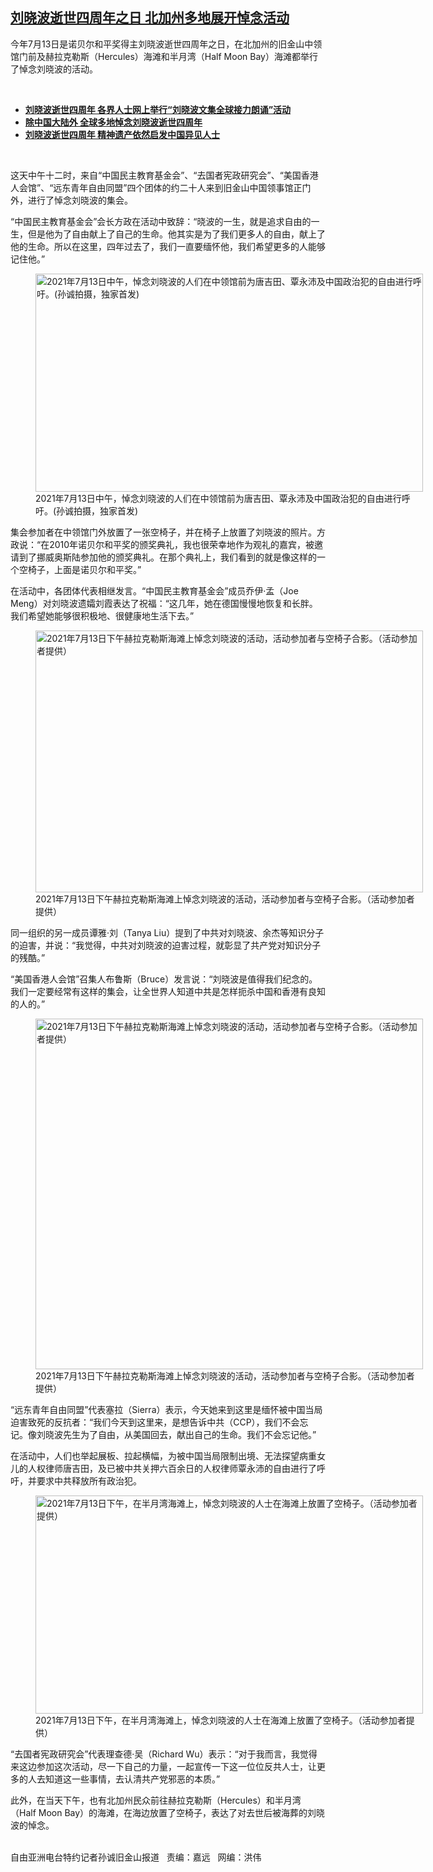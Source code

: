 <!--1626290081000-->
[刘晓波逝世四周年之日  北加州多地展开悼念活动](https://www.rfa.org/mandarin/yataibaodao/renquanfazhi/sc-07142021140113.html)
------

<p></p><p>今年7<span>月</span>13<span>日是诺贝尔和平奖得主刘晓波逝世四周年之日，在北加州的旧金山中领馆门前及赫拉克勒斯（</span>Hercules<span>）海滩和半月湾（</span>Half Moon Bay<span>）海滩都举行了悼念刘晓波的活动。<p><br/></p><ul><li><a href="https://www.rfa.org/mandarin/yataibaodao/renquanfazhi/sc-07132021093025.html"><strong>刘晓波逝世四周年 各界人士网上举行“刘晓波文集全球接力朗诵”活动</strong></a></li><li><strong><a href="https://www.rfa.org/mandarin/yataibaodao/ac-07132021074035.html">除中国大陆外 全球多地悼念刘晓波逝世四周年</a></strong></li><li><strong><a href="https://www.rfa.org/mandarin/yataibaodao/renquanfazhi/ec1-07132021035922.html">刘晓波逝世四周年 精神遗产依然启发中国异见人士</a></strong></li></ul><p><br/></p><p>这天中午十二时，来自“中国民主教育基金会”、“去国者宪政研究会”、“美国香港人会馆”、“远东青年自由同盟”四个团体的约二十人来到旧金山中国领事馆正门外，进行了悼念刘晓波的集会。</p></span></p><p>“中国民主教育基金会”会长方政在活动中致辞：“晓波的一生，就是追求自由的一生，但是他为了自由献上了自己的生命。他其实是为了我们更多人的自由，献上了他的生命。所以在这里，四年过去了，我们一直要缅怀他，我们希望更多的人能够记住他。”</p><p><figure class="image-richtext image-inline captioned" style="width:620px;"><img alt="2021年7月13日中午，悼念刘晓波的人们在中领馆前为唐吉田、覃永沛及中国政治犯的自由进行呼吁。(孙诚拍摄，独家首发)" height="349" src="https://www.rfa.org/mandarin/yataibaodao/renquanfazhi/sc-07142021140113.html/m0714-sc2.jpg/@@images/1c947652-1fe6-48c4-aba9-bb57516d17f8.jpeg" title="M0714-SC2.jpg" width="620"/><figcaption class="image-caption">2021年7月13日中午，悼念刘晓波的人们在中领馆前为唐吉田、覃永沛及中国政治犯的自由进行呼吁。(孙诚拍摄，独家首发)</figcaption><small></small></figure></p><p>集会参加者在中领馆门外放置了一张空椅子，并在椅子上放置了刘晓波的照片。方政说：“在2010<span>年诺贝尔和平奖的颁奖典礼，我也很荣幸地作为观礼的嘉宾，被邀请到了挪威奥斯陆参加他的颁奖典礼。在那个典礼上，我们看到的就是像这样的一个空椅子，上面是诺贝尔和平奖。”</span></p><p>在活动中，各团体代表相继发言。“中国民主教育基金会”成员乔伊·孟（Joe Meng<span>）对刘晓波遗孀刘霞表达了祝福：“这几年，她在德国慢慢地恢复和长胖。我们希望她能够很积极地、很健康地生活下去。”</span></p><p><span><figure class="image-richtext image-inline captioned" style="width:620px;"><img alt="2021年7月13日下午赫拉克勒斯海滩上悼念刘晓波的活动，活动参加者与空椅子合影。（活动参加者提供）" height="419" src="https://www.rfa.org/mandarin/yataibaodao/renquanfazhi/sc-07142021140113.html/m0714-sc3.jpg/@@images/848d7d80-86b5-4b4e-bd39-511fec4562f5.jpeg" title="M0714-SC3.JPG" width="620"/><figcaption class="image-caption">2021年7月13日下午赫拉克勒斯海滩上悼念刘晓波的活动，活动参加者与空椅子合影。（活动参加者提供）</figcaption><small></small></figure></span></p><p>同一组织的另一成员谭雅·刘（Tanya Liu<span>）提到了中共对刘晓波、余杰等知识分子的迫害，并说：“我觉得，中共对刘晓波的迫害过程，就彰显了共产党对知识分子的残酷。”</span></p><p>“美国香港人会馆”召集人布鲁斯（Bruce<span>）发言说：“刘晓波是值得我们纪念的。我们一定要经常有这样的集会，让全世界人知道中共是怎样扼杀中国和香港有良知的人的。”</span></p><p><span><figure class="image-richtext image-inline captioned" style="width:620px;"><img alt="2021年7月13日下午赫拉克勒斯海滩上悼念刘晓波的活动，活动参加者与空椅子合影。（活动参加者提供）" height="561" src="https://www.rfa.org/mandarin/yataibaodao/renquanfazhi/sc-07142021140113.html/m0714-sc4.jpg/@@images/13e35bd0-6312-4c69-b6cc-c4f7441170c1.jpeg" title="M0714-SC4.JPG" width="620"/><figcaption class="image-caption">2021年7月13日下午赫拉克勒斯海滩上悼念刘晓波的活动，活动参加者与空椅子合影。（活动参加者提供）</figcaption><small></small></figure></span></p><p>“远东青年自由同盟”代表塞拉（Sierra<span>）表示，今天她来到这里是缅怀被中国当局迫害致死的反抗者：“我们今天到这里来，是想告诉中共（</span>CCP<span>），我们不会忘记。像刘晓波先生为了自由，从美国回去，献出自己的生命。我们不会忘记他。”</span></p><p>在活动中，人们也举起展板、拉起横幅，为被中国当局限制出境、无法探望病重女儿的人权律师唐吉田，及已被中共关押六百余日的人权律师覃永沛的自由进行了呼吁，并要求中共释放所有政治犯。</p><p><figure class="image-richtext image-inline captioned" style="width:620px;"><img alt="2021年7月13日下午，在半月湾海滩上，悼念刘晓波的人士在海滩上放置了空椅子。（活动参加者提供）" height="349" src="https://www.rfa.org/mandarin/yataibaodao/renquanfazhi/sc-07142021140113.html/m0714-sc6.png/@@images/1b18b539-d2a6-4ea0-9dd5-7b8e30f523d2.png" title="M0714-SC6.PNG" width="620"/><figcaption class="image-caption">2021年7月13日下午，在半月湾海滩上，悼念刘晓波的人士在海滩上放置了空椅子。（活动参加者提供）</figcaption><small></small></figure></p><p>“去国者宪政研究会”代表理查德·吴（Richard Wu<span>）表示：“对于我而言，我觉得来这边参加这次活动，尽一下自己的力量，一起宣传一下这一位位反共人士，让更多的人去知道这一些事情，去认清共产党邪恶的本质。”</span></p><p>此外，在当天下午，也有北加州民众前往赫拉克勒斯（Hercules<span>）和半月湾（</span>Half Moon Bay<span>）的海滩，在海边放置了空椅子，表达了对去世后被海葬的刘晓波的悼念。<p><br/>自由亚洲电台特约记者孙诚旧金山报道   责编：嘉远   网编：洪伟</p></span></p>
